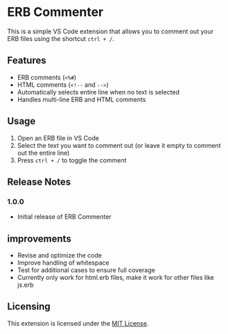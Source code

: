 # ERB Commenter

This is a simple VS Code extension that allows you to comment out your ERB files using the shortcut `ctrl + /`.

## Features

- ERB comments (`<%#`)
- HTML comments (`<!--` and `-->`)
- Automatically selects entire line when no text is selected
- Handles multi-line ERB and HTML comments

## Usage

1. Open an ERB file in VS Code
2. Select the text you want to comment out (or leave it empty to comment out the entire line)
3. Press `ctrl + /` to toggle the comment

## Release Notes

### 1.0.0

- Initial release of ERB Commenter


## improvements

- Revise and optimize the code
- Improve handling of whitespace
- Test for additional cases to ensure full coverage
- Currently only work for html.erb files, make it work for other files like js.erb

## Licensing

This extension is licensed under the [MIT License](https://opensource.org/licenses/MIT).
